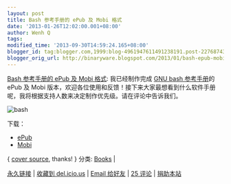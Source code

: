 ```yaml
---
layout: post
title: Bash 参考手册的 ePub 及 Mobi 格式
date: '2013-01-26T12:02:00.001+08:00'
author: Wenh Q
tags:
modified_time: '2013-09-30T14:59:24.165+08:00'
blogger_id: tag:blogger.com,1999:blog-4961947611491238191.post-2276874317186274461
blogger_orig_url: http://binaryware.blogspot.com/2013/01/bash-epub-mobi.html
---
```


[Bash
参考手册的 ePub 及 Mobi
格式](http://linuxtoy.org/archives/bash-refman.html):
我已经制作完成 [GNU bash
参考手册](https://www.gnu.org/software/bash/manual/bashref.html)的 ePub
及 Mobi
版本，欢迎各位使用和反馈！接下来大家最想看到什么软件手册呢，我将根据支持人数来决定制作优先级。请在评论中告诉我们。

![bash](http://lt-file.b0.upaiyun.com/files/2013/01/bash-ref.png)

下载：


-   [ePub](http://linuxtoy.org/book/bash_ref.epub)
-   [Mobi](http://linuxtoy.org/book/bash_ref.mobi)


{ [cover source](http://www.network-theory.co.uk/bash/manual/), thanks!
}
分类:
[Books](http://linuxtoy.org/category/books "View all posts in Books") |

[永久链接](http://linuxtoy.org/archives/bash-refman.html) |
[收藏到
del.icio.us](http://delicious.com/save?url=http://linuxtoy.org/archives/bash-refman.html&title=Bash%20%E5%8F%82%E8%80%83%E6%89%8B%E5%86%8C%E7%9A%84%20ePub%20%E5%8F%8A%20Mobi%20%E6%A0%BC%E5%BC%8F)
|
[Email
给好友](mailto:?Subject=Check+This+Out&body=I+think+you'll+like+this:+http://linuxtoy.org/archives/bash-refman.html)
|
[25 评论](http://linuxtoy.org/archives/bash-refman.html#comments) |
[捐助本站](http://linuxtoy.org/faq/donate)
